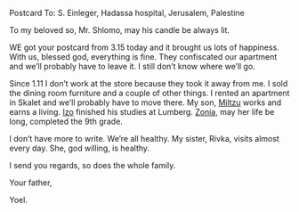 Postcard To: S. Einleger, Hadassa hospital, Jerusalem, Palestine

To my beloved so, Mr. Shlomo, may his candle be always lit.

WE got your postcard from 3.15 today and it brought us lots of happiness.
 With us, blessed god, everything is fine. They confiscated our apartment and we’ll probably have to leave it. I still don’t know where we’ll go.

 Since 1.11 I don’t work at the store because they took it away from me. I sold the dining room furniture and a couple of other things. I rented an apartment in Skalet and we’ll probably have to move there.
 My son, <a href="#" title="Saba’s brother, real name Shmuel">Miltzu</a> works and earns a living.
 <a href="#" title="Saba’s brother, real name Yitchak">Izo</a> finished his studies at Lumberg.
 <a href="#" title="Saba’s sister">Zonia</a>, may her life be long, completed the 9th grade.

I don’t have more to write. We’re all healthy. My sister, Rivka, visits almost every day. She, god willing, is healthy.

I send you regards, so does the whole family.

Your father,

Yoel.